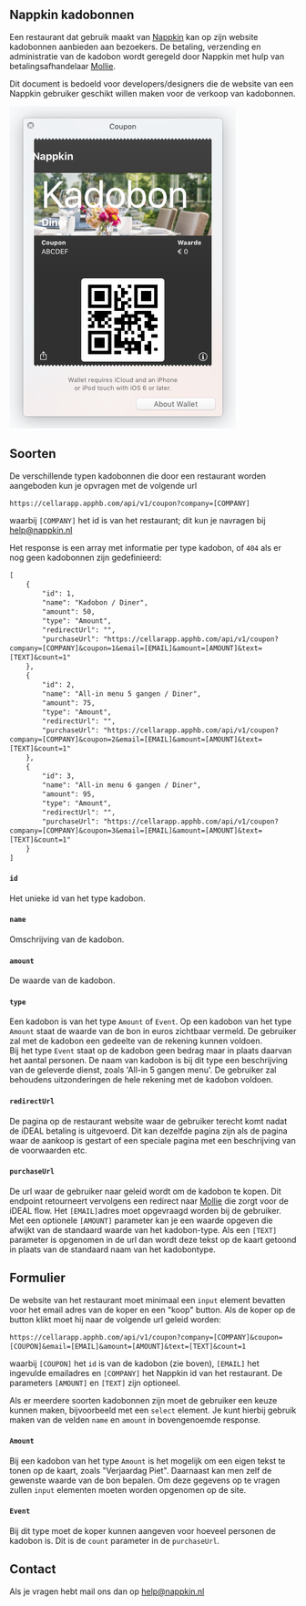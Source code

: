 ## Nappkin kadobonnen

Een restaurant dat gebruik maakt van [Nappkin](http://www.nappkin.nl) kan op zijn website kadobonnen aanbieden aan bezoekers. De betaling, verzending en administratie van de kadobon wordt geregeld door Nappkin met hulp van betalingsafhandelaar [Mollie](http://www.mollie.com). 

Dit document is bedoeld voor developers/designers die de website van een Nappkin gebruiker geschikt willen maken voor de verkoop van kadobonnen.

![coupon](https://github.com/nappkin/kadobon/blob/master/pkpass.png)

## Soorten 
De verschillende typen kadobonnen  die door een restaurant worden aangeboden kun je opvragen met de volgende url
```
https://cellarapp.apphb.com/api/v1/coupon?company=[COMPANY]
```
waarbij `[COMPANY]` het id is van het restaurant; dit kun je navragen bij help@nappkin.nl

Het response is een array met informatie per type kadobon, of `404` als er nog geen kadobonnen zijn gedefinieerd:
```
[
    {
        "id": 1,
        "name": "Kadobon / Diner",
        "amount": 50,
        "type": "Amount",
        "redirectUrl": "",
        "purchaseUrl": "https://cellarapp.apphb.com/api/v1/coupon?company=[COMPANY]&coupon=1&email=[EMAIL]&amount=[AMOUNT]&text=[TEXT]&count=1"
    },
    {
        "id": 2,
        "name": "All-in menu 5 gangen / Diner",
        "amount": 75,
        "type": "Amount",
        "redirectUrl": "",
        "purchaseUrl": "https://cellarapp.apphb.com/api/v1/coupon?company=[COMPANY]&coupon=2&email=[EMAIL]&amount=[AMOUNT]&text=[TEXT]&count=1"
    },
    {
        "id": 3,
        "name": "All-in menu 6 gangen / Diner",
        "amount": 95,
        "type": "Amount",
        "redirectUrl": "",
        "purchaseUrl": "https://cellarapp.apphb.com/api/v1/coupon?company=[COMPANY]&coupon=3&email=[EMAIL]&amount=[AMOUNT]&text=[TEXT]&count=1"
    }
]
```
#### `id`
Het unieke id van het type kadobon.

#### `name`
Omschrijving van de kadobon.

#### `amount`
De waarde van de kadobon.

#### `type`
Een kadobon is van het type `Amount` of `Event`. Op een kadobon van het type `Amount` staat de waarde van de bon in euros zichtbaar vermeld. De gebruiker zal met de kadobon een gedeelte van de rekening kunnen voldoen.<br/>Bij het type `Event` staat op de kadobon geen bedrag maar in plaats daarvan het aantal personen. De naam van kadobon is bij dit type een beschrijving van de geleverde dienst, zoals 'All-in 5 gangen menu'. De gebruiker zal behoudens uitzonderingen de hele rekening met de kadobon voldoen.

#### `redirectUrl`
De pagina op de restaurant website waar de gebruiker terecht komt nadat de iDEAL betaling is uitgevoerd. Dit kan dezelfde pagina zijn als de pagina waar de aankoop is gestart of een speciale pagina met een beschrijving van de voorwaarden etc.

#### `purchaseUrl`
De url waar de gebruiker naar geleid wordt om de kadobon te kopen. Dit endpoint retourneert vervolgens een redirect naar [Mollie](http://www.mollie.com) die zorgt voor de iDEAL flow. Het `[EMAIL]`adres moet opgevraagd worden bij de gebruiker. Met een optionele `[AMOUNT]` parameter kan je een waarde opgeven die afwijkt van de standaard waarde van het kadobon-type. Als een `[TEXT]` parameter is opgenomen in de url dan wordt deze tekst op de kaart getoond in plaats van de standaard naam van het kadobontype.

## Formulier
De website van het restaurant moet minimaal een `input` element bevatten voor het email adres van de koper en een "koop" button. Als de koper op de button klikt moet hij naar de volgende url geleid worden:
```
https://cellarapp.apphb.com/api/v1/coupon?company=[COMPANY]&coupon=[COUPON]&email=[EMAIL]&amount=[AMOUNT]&text=[TEXT]&count=1
```
waarbij `[COUPON]` het `id` is van de kadobon (zie boven), `[EMAIL]` het ingevulde emailadres en `[COMPANY]` het Nappkin id van het restaurant. De parameters `[AMOUNT]` en `[TEXT]` zijn optioneel.


Als er meerdere soorten kadobonnen zijn moet de gebruiker een keuze kunnen maken, bijvoorbeeld met een `select` element. Je kunt hierbij gebruik maken van de velden `name` en `amount` in  bovengenoemde response.

#### `Amount`
Bij een kadobon van het type `Amount` is het mogelijk om een eigen tekst te tonen op de kaart, zoals "Verjaardag Piet". Daarnaast kan men zelf de gewenste waarde van de bon bepalen. Om deze gegevens op te vragen zullen `input` elementen moeten worden opgenomen op de site.

#### `Event`
Bij dit type moet de koper kunnen aangeven voor hoeveel personen de kadobon is. Dit is de `count` parameter in de `purchaseUrl`.

## Contact
Als je vragen hebt mail ons dan op help@nappkin.nl